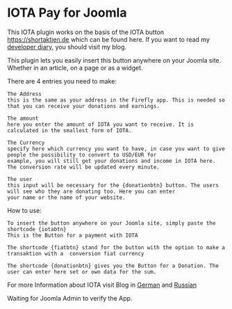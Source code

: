 # IOTA Pay for Joomla

This IOTA plugin works on the basis of the IOTA button https://shortaktien.de which can be found here. If you want to read my [developer diary](https://short-aktien.de/iota-pay-wordpress-plugin-spenden-woocommerce/), you should visit my blog.

This plugin lets you easily insert this button anywhere on your Joomla site. Whether in an article, on a page or as a widget.

There are 4 entries you need to make:


	The Address
	this is the same as your address in the Firefly app. This is needed so that you can receive your donations and earnings.

	The amount
	here you enter the amount of IOTA you want to receive. It is calculated in the smallest form of IOTA.

	The Currency
	specify here which currency you want to have, in case you want to give people the possibility to convert to USD/EUR for 		 
	example, you will still get your donations and income in IOTA here. The conversion rate will be updated every minute.

	The user
	this input will be necessary for the {donationbtn} button. The users will see who they are donating too. Here you can enter
	your name or the name of your website.

How to use:

	To insert the button anywhere on your Joomla site, simply paste the shortcode {iotabtn}
	This is the Button for a payment with IOTA

	The shortcode {fiatbtn} stand for the button with the option to make a transaktion with a  conversion fiat currency

	The shortcode {donationbtn} gives you the Button for a Donation. The user can enter here set or own data for the sum.

For more Information about IOTA visit Blog in [German](https://iota-kurs.de) and [Russian](https://russia.iota-kurs.de)

Waiting for Joomla Admin to verify the App.
